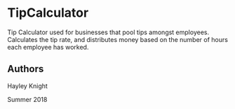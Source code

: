 # TipCalculator
Tip Calculator used for businesses that pool tips amongst employees. Calculates the tip rate, and distributes money based on the number of hours each employee has worked.


## Authors
Hayley Knight

Summer 2018
